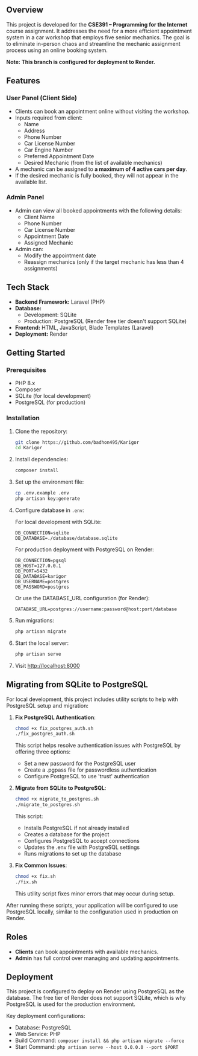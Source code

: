 ## Overview

This project is developed for the **CSE391 – Programming for the Internet** course assignment. It addresses the need for a more efficient appointment system in a car workshop that employs five senior mechanics. The goal is to eliminate in-person chaos and streamline the mechanic assignment process using an online booking system.

**Note: This branch is configured for deployment to Render.**

## Features

### User Panel (Client Side)
- Clients can book an appointment online without visiting the workshop.
- Inputs required from client:
  - Name
  - Address
  - Phone Number
  - Car License Number
  - Car Engine Number
  - Preferred Appointment Date
  - Desired Mechanic (from the list of available mechanics)
- A mechanic can be assigned to **a maximum of 4 active cars per day**.
- If the desired mechanic is fully booked, they will not appear in the available list.

### Admin Panel
- Admin can view all booked appointments with the following details:
  - Client Name
  - Phone Number
  - Car License Number
  - Appointment Date
  - Assigned Mechanic
- Admin can:
  - Modify the appointment date
  - Reassign mechanics (only if the target mechanic has less than 4 assignments)

## Tech Stack

- **Backend Framework:** Laravel (PHP)
- **Database:** 
  - Development: SQLite
  - Production: PostgreSQL (Render free tier doesn't support SQLite)
- **Frontend:** HTML, JavaScript, Blade Templates (Laravel)
- **Deployment:** Render

## Getting Started

### Prerequisites
- PHP 8.x
- Composer
- SQLite (for local development)
- PostgreSQL (for production)

### Installation

1. Clone the repository:
   ```bash
   git clone https://github.com/badhon495/Karigor
   cd Karigor
   ```

2. Install dependencies:
   ```bash
   composer install
   ```

3. Set up the environment file:
   ```bash
   cp .env.example .env
   php artisan key:generate
   ```

4. Configure database in `.env`:
   
   For local development with SQLite:
   ```
   DB_CONNECTION=sqlite
   DB_DATABASE=./database/database.sqlite
   ```
   
   For production deployment with PostgreSQL on Render:
   ```
   DB_CONNECTION=pgsql
   DB_HOST=127.0.0.1
   DB_PORT=5432
   DB_DATABASE=karigor
   DB_USERNAME=postgres
   DB_PASSWORD=postgres
   ```

   Or use the DATABASE_URL configuration (for Render):
   ```
   DATABASE_URL=postgres://username:password@host:port/database
   ```

5. Run migrations:
   ```bash
   php artisan migrate
   ```

6. Start the local server:
   ```bash
   php artisan serve
   ```

7. Visit [http://localhost:8000](http://localhost:8000)

## Migrating from SQLite to PostgreSQL

For local development, this project includes utility scripts to help with PostgreSQL setup and migration:

1. **Fix PostgreSQL Authentication**:
   ```bash
   chmod +x fix_postgres_auth.sh
   ./fix_postgres_auth.sh
   ```
   This script helps resolve authentication issues with PostgreSQL by offering three options:
   - Set a new password for the PostgreSQL user
   - Create a .pgpass file for passwordless authentication
   - Configure PostgreSQL to use 'trust' authentication

2. **Migrate from SQLite to PostgreSQL**:
   ```bash
   chmod +x migrate_to_postgres.sh
   ./migrate_to_postgres.sh
   ```
   This script:
   - Installs PostgreSQL if not already installed
   - Creates a database for the project
   - Configures PostgreSQL to accept connections
   - Updates the .env file with PostgreSQL settings
   - Runs migrations to set up the database

3. **Fix Common Issues**:
   ```bash
   chmod +x fix.sh
   ./fix.sh
   ```
   This utility script fixes minor errors that may occur during setup.

After running these scripts, your application will be configured to use PostgreSQL locally, similar to the configuration used in production on Render.

## Roles

- **Clients** can book appointments with available mechanics.
- **Admin** has full control over managing and updating appointments.

## Deployment

This project is configured to deploy on Render using PostgreSQL as the database. The free tier of Render does not support SQLite, which is why PostgreSQL is used for the production environment.

Key deployment configurations:
- Database: PostgreSQL
- Web Service: PHP
- Build Command: `composer install && php artisan migrate --force`
- Start Command: `php artisan serve --host 0.0.0.0 --port $PORT`
